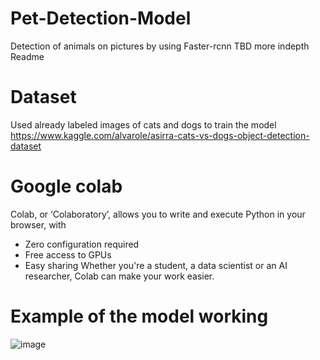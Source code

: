 # Pet-Detection-Model
Detection of animals on pictures by using Faster-rcnn
TBD more indepth Readme

# Dataset
Used already labeled images of cats and dogs to train the model
https://www.kaggle.com/alvarole/asirra-cats-vs-dogs-object-detection-dataset

# Google colab
Colab, or ‘Colaboratory’, allows you to write and execute Python in your browser, with

- Zero configuration required
- Free access to GPUs
- Easy sharing
Whether you're a student, a data scientist or an AI researcher, Colab can make your work easier.

# Example of the model working
![image](https://user-images.githubusercontent.com/22921655/151787114-390cc84c-8147-434e-8138-4dc89e3d2034.png)
